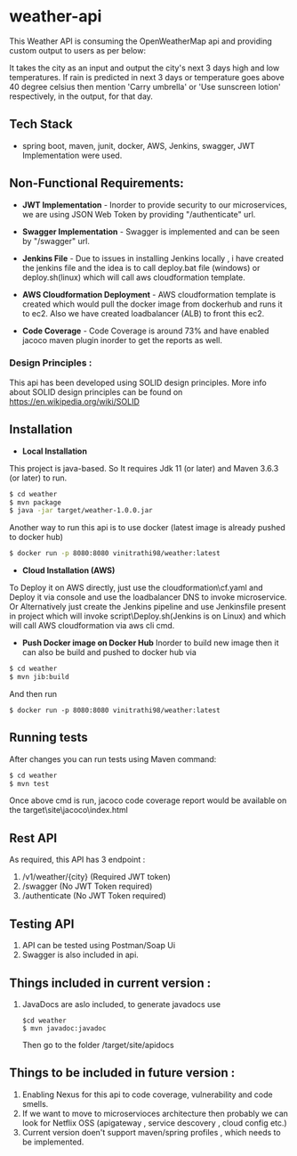 # weather-api

This Weather API is consuming the OpenWeatherMap api and providing custom output to users as per below:

It takes the city as an input and output the city's next 3 days high and low temperatures.
If rain is predicted in next 3 days or temperature goes above 40 degree celsius then mention 'Carry umbrella' or
'Use sunscreen lotion' respectively, in the output, for that day. 

## Tech Stack

* spring boot, maven, junit, docker, AWS, Jenkins, swagger, JWT Implementation were used. 

## Non-Functional Requirements:

* **JWT Implementation** - Inorder to provide security to our microservices, we are using JSON Web Token by providing "/authenticate" url. 

* **Swagger Implementation** - Swagger is implemented and can be seen by "/swagger" url.

* **Jenkins File** - Due to issues in installing Jenkins locally , i have created the jenkins file and the idea is to call deploy.bat file (windows) or deploy.sh(linux) which will call aws cloudformation template.

* **AWS Cloudformation Deployment** - AWS cloudformation template is created which would pull the docker image from dockerhub and runs it to ec2. Also we have created loadbalancer (ALB) to front this ec2.

* **Code Coverage** - Code Coverage is around 73% and have enabled jacoco maven plugin inorder to get the reports as well.

### Design Principles :
This api has been developed using SOLID design principles. More info about SOLID 
design principles can be found on https://en.wikipedia.org/wiki/SOLID

## Installation

* **Local Installation**

This project is java-based. So It requires Jdk 11 (or later) and Maven 3.6.3 (or later)  to run.

```sh
$ cd weather
$ mvn package
$ java -jar target/weather-1.0.0.jar 
```
Another way to run this api is to use docker (latest image is already pushed to docker hub)

```sh
$ docker run -p 8080:8080 vinitrathi98/weather:latest

```
* **Cloud Installation (AWS)**

To Deploy it on AWS directly, just use the cloudformation\cf.yaml and Deploy it via console and use the loadbalancer DNS to invoke microservice.
Or Alternatively just create the Jenkins pipeline and use Jenkinsfile present in project which will invoke script\Deploy.sh(Jenkins is on Linux) and which will call AWS cloudformation via aws cli cmd.

* **Push Docker image on Docker Hub**
Inorder to build new image then it can also be build and pushed to 
docker hub via 

```sh
$ cd weather
$ mvn jib:build
```
And then run 
```
$ docker run -p 8080:8080 vinitrathi98/weather:latest
```


## Running tests
After changes you can run tests using Maven command:
```sh
$ cd weather
$ mvn test
```
Once above cmd is run, jacoco code coverage report would be available on the target\site\jacoco\index.html

## Rest API

 As required, this API has 3 endpoint :
  1. /v1/weather/{city}  (Required JWT token)
  2. /swagger            (No JWT Token required)
  3. /authenticate	     (No JWT Token required)

## Testing API
1. API can be tested using Postman/Soap Ui
2. Swagger is also included in api.

## Things included in current version :
1. JavaDocs are aslo included, to generate javadocs use 
	```
	$cd weather
	$ mvn javadoc:javadoc
	```
	Then go to the folder /target/site/apidocs

## Things to be included in future version :
1. Enabling Nexus for this api to code coverage, vulnerability and code smells.
2. If we want to move to microservioces architecture then probably we can look for Netflix OSS
    (apigateway , service descovery , cloud config etc.)
3. Current version doen't support maven/spring profiles , which needs to be implemented.